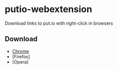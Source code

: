 # putio-webextension
Download links to put.io with right-click in browsers

## Download
* [Chrome](https://chrome.google.com/webstore/detail/putio/gmlaklldebhgnhfoppklejnjcmndcehf)
* [Firefox]
* [Opera]

